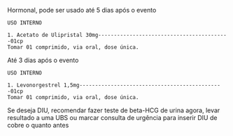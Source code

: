 Hormonal, pode ser usado até 5 dias após o evento
```
USO INTERNO

1. Acetato de Ulipristal 30mg------------------------------------------01cp
Tomar 01 comprimido, via oral, dose única.
```

Até 3 dias após o evento
```
USO INTERNO

1. Levonorgestrel 1,5mg----------------------------------------------01cp
Tomar 01 comprimido, via oral, dose única.
```


Se deseja DIU, recomendar fazer teste de beta-HCG de urina agora, levar resultado a uma UBS ou marcar consulta de urgência para inserir DIU de cobre o quanto antes


